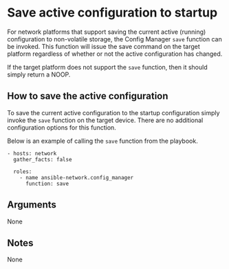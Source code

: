 # Save active configuration to startup

For network platforms that support saving the current active (running)
configuration to non-volatile storage, the Config Manager `save` function can
be invoked.  This function will issue the save command on the target platform
regardless of whether or not the active configuration has changed.  

If the target platform does not support the `save` function, then it should
simply return a NOOP.

## How to save the active configuration

To save the current active configuration to the startup configuration simply
invoke the `save` function on the target device.  There are no additional
configuration options for this function.

Below is an example of calling the `save` function from the playbook.

```
- hosts: network
  gather_facts: false

  roles:
    - name ansible-network.config_manager
      function: save
```

## Arguments

None

## Notes

None